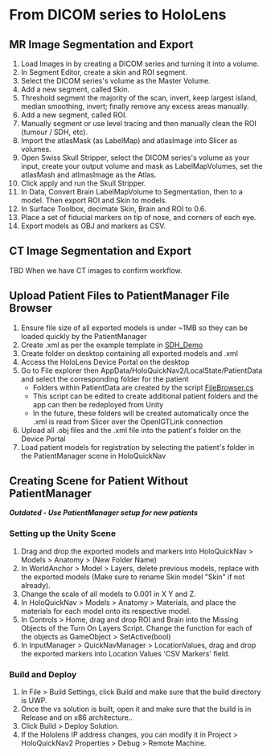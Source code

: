 # From DICOM series to HoloLens

## MR Image Segmentation and Export

1. Load Images in by creating a DICOM series and turning it into a volume.
2. In Segment Editor, create a skin and ROI segment.
3. Select the DICOM series's volume as the Master Volume.
4. Add a new segment, called Skin.
5. Threshold segment the majority of the scan, invert, keep largest island, median smoothing, invert; finally remove any excess areas manually.
6. Add a new segment, called ROI.
7. Manually segment or use level tracing and then manually clean the ROI (tumour / SDH, etc).
8. Import the atlasMask (as LabelMap) and atlasImage into Slicer as volumes.
9. Open Swiss Skull Stripper, select the DICOM series's volume as your input, create your output volume and mask as LabelMapVolumes, set the atlasMash and atlmasImage as the Atlas.
10. Click apply and run the Skull Stripper. 
11. In Data, Convert Brain LabelMapVolume to Segmentation, then to a model. Then export ROI and Skin to models.
12. In Surface Toolbox, decimate Skin, Brain and ROI to 0.6.
13. Place a set of fiducial markers on tip of nose, and corners of each eye.
14. Export models as OBJ and markers as CSV.

## CT Image Segmentation and Export

TBD When we have CT images to confirm workflow.

## Upload Patient Files to PatientManager File Browser
1. Ensure file size of all exported models is under ~1MB so they can be loaded quickly by the PatientManager
2. Create .xml as per the example template in [SDH_Demo](https://github.com/PerkLab/HololensQuickNav/tree/master/data)
3. Create folder on desktop containing all exported models and .xml 
4. Access the HoloLens Device Portal on the desktop
5. Go to File explorer then AppData/HoloQuickNav2/LocalState/PatientData and select the corresponding folder for the patient
   * Folders within PatientData are created by the script [FileBrowser.cs ](https://github.com/PerkLab/HololensQuickNav/blob/master/src/HoloQuickNav2/Assets/HoloQuickNav/Scripts/FileBrowser/FileBrowser.cs)
   * This script can be edited to create additional patient folders and the app can then be redeployed from Unity
   * In the future, these folders will be created automatically once the .xml is read from Slicer over the OpenIGTLink connection
6. Upload all .obj files and the .xml file into the patient's folder on the Device Portal
7. Load patient models for registration by selecting the patient's folder in the PatientManager scene in HoloQuickNav

## Creating Scene for Patient Without PatientManager

**_Outdated - Use PatientManager setup for new patients_**

### Setting up the Unity Scene

1. Drag and drop the exported models and markers into HoloQuickNav > Models > Anatomy > (New Folder Name)
2. In WorldAnchor > Model > Layers, delete previous models, replace with the exported models (Make sure to rename Skin model "Skin" if not already).
3. Change the scale of all models to 0.001 in X Y and Z.
4. In HoloQuickNav > Models > Anatomy > Materials, and place the materials for each model onto its respective model.
5. In Controls > Home, drag and drop ROI and Brain into the Missing Objects of the Turn On Layers Script. Change the function for each of the objects as GameObject > SetActive(bool)
6. In  InputManager > QuickNavManager > LocationValues, drag and drop the exported markers into Location Values 'CSV Markers' field.

### Build and Deploy

1. In File > Build Settings, click Build and make sure that the build directory is UWP.
2. Once the vs solution is built, open it and make sure that the build is in Release and on x86 architecture..
3. Click Build > Deploy Solution.
4. If the Hololens IP address changes, you can modify it in Project > HoloQuickNav2 Properties > Debug > Remote Machine.
